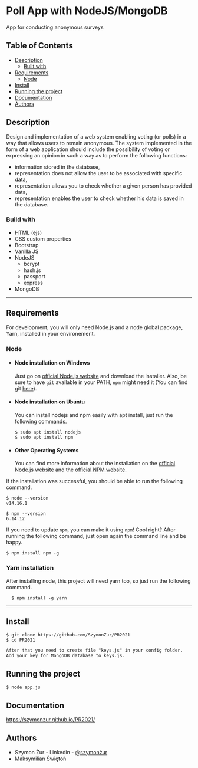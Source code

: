 # Poll App with NodeJS/MongoDB

App for conducting anonymous surveys

## Table of Contents

- [Description](#description)
  - [Built with](#build-with)
- [Requirements](#requirements)
  - [Node](#node)
- [Install](#install)
- [Running the project ](#running-the-project)
- [Documentation ](#documentation)
- [Authors ](#authors)


## Description

Design and implementation of a web system enabling voting (or polls) in a way that allows users to remain anonymous. The system implemented in the form of a web application should include the possibility of voting or expressing an opinion in such a way as to perform the following functions:

* information stored in the database,
* representation does not allow the user to be associated with specific data,
* representation allows you to check whether a given person has provided data,
* representation enables the user to check whether his data is saved in the database.

### Build with

- HTML (ejs)
- CSS custom properties
- Bootstrap
- Vanilla JS
- NodeJS
    * bcrypt
    * hash.js
    * passport
    * express
- MongoDB

---
## Requirements

For development, you will only need Node.js and a node global package, Yarn, installed in your environement.

### Node
- #### Node installation on Windows

  Just go on [official Node.js website](https://nodejs.org/) and download the installer.
Also, be sure to have `git` available in your PATH, `npm` might need it (You can find git [here](https://git-scm.com/)).

- #### Node installation on Ubuntu

  You can install nodejs and npm easily with apt install, just run the following commands.

      $ sudo apt install nodejs
      $ sudo apt install npm

- #### Other Operating Systems
  You can find more information about the installation on the [official Node.js website](https://nodejs.org/) and the [official NPM website](https://npmjs.org/).

If the installation was successful, you should be able to run the following command.

    $ node --version
    v14.16.1

    $ npm --version
    6.14.12

If you need to update `npm`, you can make it using `npm`! Cool right? After running the following command, just open again the command line and be happy.

    $ npm install npm -g

###
### Yarn installation
  After installing node, this project will need yarn too, so just run the following command.

      $ npm install -g yarn

---

## Install

    $ git clone https://github.com/SzymonZur/PR2021
    $ cd PR2021
    
    After that you need to create file "keys.js" in your config folder.
    Add your key for MongoDB database to keys.js.


## Running the project

    $ node app.js

## Documentation

  https://szymonzur.github.io/PR2021/

## Authors

- Szymon Żur - Linkedin - [@szymonżur](https://www.linkedin.com/in/szymon%C5%BCur/)
- Maksymilian Świętoń